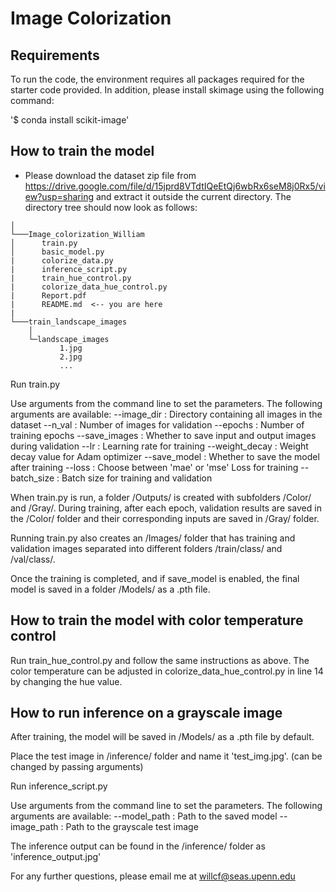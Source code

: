 
# Image Colorization

## Requirements
To run the code, the environment requires all packages required for the starter code provided. 
In addition, please install skimage using the following command:

'$ conda install scikit-image'

## How to train the model
- Please download the dataset zip file from https://drive.google.com/file/d/15jprd8VTdtIQeEtQj6wbRx6seM8j0Rx5/view?usp=sharing and extract it outside the current directory. The directory tree should now look as follows:

```
│
└───Image_colorization_William
│      train.py
│      basic_model.py
|      colorize_data.py
|      inference_script.py
|      train_hue_control.py
|      colorize_data_hue_control.py
|      Report.pdf
|      README.md  <-- you are here
|
└───train_landscape_images
    │ 
    └─landscape_images
           1.jpg
           2.jpg
           ...
```
Run train.py

Use arguments from the command line to set the parameters. The following arguments are available:
    --image_dir : Directory containing all images in the dataset
    --n_val : Number of images for validation
    --epochs : Number of training epochs
    --save_images : Whether to save input and output images during validation
    --lr : Learning rate for training
    --weight_decay : Weight decay value for Adam optimizer
    --save_model : Whether to save the model after training
    --loss : Choose between 'mae' or 'mse' Loss for training
    --batch_size : Batch size for training and validation

When train.py is run, a folder /Outputs/ is created with subfolders /Color/ and /Gray/. During training, after each epoch, validation results are saved in the /Color/ folder and their corresponding inputs are saved in /Gray/ folder.

Running train.py also creates an /Images/ folder that has training and validation images separated into different folders /train/class/ and /val/class/.

Once the training is completed, and if save_model is enabled, the final model is saved in a folder /Models/ as a .pth file.

## How to train the model with color temperature control

Run train_hue_control.py and follow the same instructions as above. 
The color temperature can be adjusted in colorize_data_hue_control.py in line 14 by changing the hue value.

## How to run inference on a grayscale image

After training, the model will be saved in /Models/ as a .pth file by default.

Place the test image in /inference/ folder and name it 'test_img.jpg'. (can be changed by passing arguments)

Run inference_script.py

Use arguments from the command line to set the parameters. The following arguments are available:
    --model_path : Path to the saved model
    --image_path : Path to the grayscale test image

The inference output can be found in the /inference/ folder as 'inference_output.jpg'

For any further questions, please email me at willcf@seas.upenn.edu
